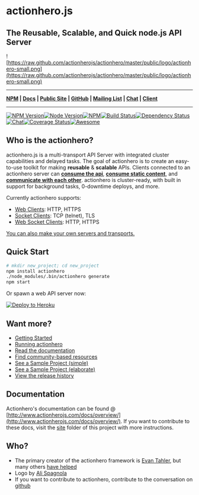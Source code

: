 # actionhero.js

## The Reusable, Scalable, and Quick node.js API Server

![https://raw.github.com/actionherojs/actionhero/master/public/logo/actionhero-small.png](https://raw.github.com/actionherojs/actionhero/master/public/logo/actionhero-small.png)

***
**[NPM](https://npmjs.org/package/actionhero) | [Docs](http://actionherojs.com/docs/overview) | [Public Site](http://www.actionherojs.com) | [GitHub](https://github.com/actionherojs/actionhero) | [Mailing List](https://groups.google.com/forum/?fromgroups=#!forum/actionhero-js) | [Chat](http://slack.actionherojs.com) | [Client](https://github.com/actionherojs/actionhero-client)**
***

[![NPM Version](https://img.shields.io/npm/v/actionhero.svg?style=flat-square)](https://www.npmjs.com/package/actionhero)[![Node Version](https://img.shields.io/node/v/actionhero.svg?style=flat-square)](https://npmjs.org/package/actionhero)[![NPM](https://img.shields.io/npm/dm/actionhero.svg?style=flat-square)](https://npmjs.org/package/actionhero)[![Build Status](https://img.shields.io/travis/evantahler/actionhero/master.svg?style=flat-square)](http://travis-ci.org/evantahler/actionhero)[![Dependency Status](https://david-dm.org/evantahler/actionhero.svg?style=flat-square)](https://david-dm.org/evantahler/actionhero)[![Chat](http://slack.actionherojs.com/badge.svg)](http://slack.actionherojs.com)[![Coverage Status](https://coveralls.io/repos/evantahler/actionhero/badge.svg?branch=master)](https://coveralls.io/r/evantahler/actionhero?branch=master)[![Awesome](https://cdn.rawgit.com/sindresorhus/awesome/d7305f38d29fed78fa85652e3a63e154dd8e8829/media/badge.svg)](https://github.com/l0oky/awesome-actionhero)

## Who is the actionhero?
actionhero.js is a multi-transport API Server with integrated cluster capabilities and delayed tasks. The goal of actionhero is to create an easy-to-use toolkit for making **reusable** & **scalable** APIs.  Clients connected to an actionhero server can [**consume the api**](http://www.actionherojs.com/docs/core/#actions), [**consume static content**](http://www.actionherojs.com/docs/core/#file-server), and [**communicate with each other**](http://www.actionherojs.com/docs/core/#chat).  actionhero is cluster-ready, with built in support for background tasks, 0-downtime deploys, and more.

Currently actionhero supports:

- [Web Clients](http://www.actionherojs.com/docs/servers/#web): HTTP, HTTPS
- [Socket Clients](http://www.actionherojs.com/docs/servers/#socket): TCP (telnet), TLS
- [Web Socket Clients](http://www.actionherojs.com/docs/servers/#websocket): HTTP, HTTPS

[You can also make your own servers and transports.](http://www.actionherojs.com/docs/servers)

## Quick Start
```bash
# mkdir new_project; cd new_project
npm install actionhero
./node_modules/.bin/actionhero generate
npm start
```

Or spawn a web API server now:

[![Deploy to Heroku](https://www.herokucdn.com/deploy/button.svg)](https://heroku.com/deploy?template=https://github.com/actionherojs/actionhero)

## Want more?

- [Getting Started](http://www.actionherojs.com/docs/overview/#getting-started)
- [Running actionhero](http://www.actionherojs.com/docs/overview/#install-and-quickstart)
- [Read the documentation](http://www.actionherojs.com/docs/overview/)
- [Find community-based resources](https://github.com/l0oky/awesome-actionhero)
- [See a Sample Project (simple)](https://github.com/actionherojs/actionhero-tutorial)
- [See a Sample Project (elaborate)](https://github.com/actionherojs/actionhero-angular-bootstrap-cors-csrf)
- [View the release history](https://github.com/actionherojs/actionhero/releases/)

## Documentation
Actionhero's documentation can be found @ [http://www.actionherojs.com/docs/overview/](http://www.actionherojs.com/docs/overview/).  If you want to contribute to these docs, visit the [site](https://github.com/actionherojs/actionhero/tree/master/site) folder of this project with more instructions.

## Who?

* The primary creator of the actionhero framework is [Evan Tahler](http://evantahler.com), but many others [have helped](https://github.com/actionherojs/actionhero/graphs/contributors)
* Logo by [Ali Spagnola](http://alispagnola.com/)
* If you want to contribute to actionhero, contribute to the conversation on [github](https://github.com/actionherojs/actionhero)

###
